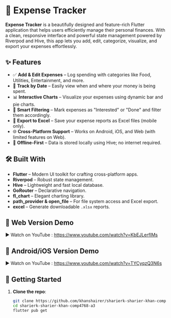 # 💸 Expense Tracker

**Expense Tracker** is a beautifully designed and feature-rich Flutter application that helps users efficiently manage their personal finances. With a clean, responsive interface and powerful state management powered by Riverpod and Hive, this app lets you add, edit, categorize, visualize, and export your expenses effortlessly.

## ✨ Features

- ✅ **Add & Edit Expenses** – Log spending with categories like Food, Utilities, Entertainment, and more.
- 📅 **Track by Date** – Easily view when and where your money is being spent.
- 📊 **Interactive Charts** – Visualize your expenses using dynamic bar and pie charts.
- 🧠 **Smart Filtering** – Mark expenses as "Interested" or "Done" and filter them accordingly.
- 📂 **Export to Excel** – Save your expense reports as Excel files (mobile only).
- 🌐 **Cross-Platform Support** – Works on Android, iOS, and Web (with limited features on Web).
- 🔐 **Offline-First** – Data is stored locally using Hive; no internet required.

## 🛠️ Built With

- **Flutter** – Modern UI toolkit for crafting cross-platform apps.
- **Riverpod** – Robust state management.
- **Hive** – Lightweight and fast local database.
- **GoRouter** – Declarative navigation.
- **fl_chart** – Elegant charting library.
- **path_provider & open_file** – For file system access and Excel export.
- **excel** – Generate downloadable `.xlsx` reports.

## 🔗 Web Version Demo
▶️ Watch on YouTube : https://www.youtube.com/watch?v=KbEJLerfIMs

## 📱 Android/iOS Version Demo
▶️ Watch on YouTube : https://www.youtube.com/watch?v=TYCyqzQ3N6s

## 🚀 Getting Started

1. **Clone the repo**:
   ```bash
   git clone https://github.com/khanshairer/sharierk-sharier-khan-comp4768-a3.git
   cd sharierk-sharier-khan-comp4768-a3
   flutter pub get


